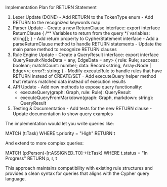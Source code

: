 Implementation Plan for RETURN Statement

  1. Lexer Update (DONE)
    - Add RETURN to the TokenType enum
    - Add RETURN to the recognized keywords map
  2. Parser Update
    - Create a new ReturnClause interface:
    export interface ReturnClause {
    /** Variables to return from the query */
    variables: string[];
  }
    - Add return property to CypherStatement interface
    - Add a parseReturnClause method to handle RETURN statements
    - Update the main parse method to recognize RETURN clauses
  3. Rule Engine Update
    - Create a QueryResult interface:
    export interface QueryResult<NodeData = any, EdgeData = any> {
    rule: Rule;
    success: boolean;
    matchCount: number;
    data: Record<string, Array<Node<NodeData> | Edge<EdgeData>>>;
    error?: string;
  }
    - Modify executeRule to handle rules that have RETURN instead of CREATE/SET
    - Add executeQuery helper method that returns matched data instead of execution results
  4. API Update
    - Add new methods to expose query functionality:
      - executeQuery(graph: Graph, rule: Rule): QueryResult
      - executeQueryFromMarkdown(graph: Graph, markdown: string): QueryResult
  5. Testing & Documentation
    - Add tests for the new RETURN clause
    - Update documentation to show query examples

  The implementation would let you write queries like:

  MATCH (t:Task)
  WHERE t.priority = "High"
  RETURN t

  And extend to more complex queries:

  MATCH (p:Person)-[r:ASSIGNED_TO]->(t:Task)
  WHERE t.status = "In Progress"
  RETURN p, r, t

  This approach maintains compatibility with existing rule structures and provides a clean syntax for queries that aligns with the Cypher query language.
